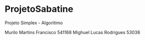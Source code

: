 # ProjetoSabatine

Projeto Simplex - Algoritimo

Murilo Martins Francisco 541168
Mighuel Lucas Rodrigues 53038
